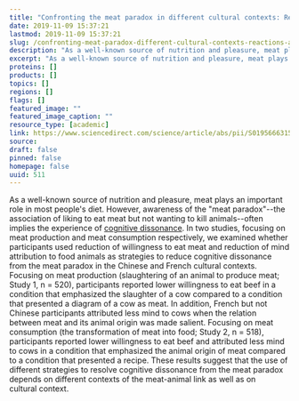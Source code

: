 ```yaml
---
title: "Confronting the meat paradox in different cultural contexts: Reactions among Chinese and French participants"
date: 2019-11-09 15:37:21
lastmod: 2019-11-09 15:37:21
slug: /confronting-meat-paradox-different-cultural-contexts-reactions-among-chinese-and-french
description: "As a well-known source of nutrition and pleasure, meat plays an important role in most people’s diet. However, awareness of the “meat paradox”–the association of liking to eat meat but not wanting to kill animals–often implies the experience of cognitive dissonance."
excerpt: "As a well-known source of nutrition and pleasure, meat plays an important role in most people’s diet. However, awareness of the “meat paradox”–the association of liking to eat meat but not wanting to kill animals–often implies the experience of cognitive dissonance."
proteins: []
products: []
topics: []
regions: []
flags: []
featured_image: ""
featured_image_caption: ""
resource_type: [academic]
link: https://www.sciencedirect.com/science/article/abs/pii/S0195666315300209?via%3Dihub=
source: 
draft: false
pinned: false
homepage: false
uuid: 511
---
```

As a well-known source of nutrition and pleasure, meat plays an
important role in most people's diet. However, awareness of the "meat
paradox"--the association of liking to eat meat but not wanting to kill
animals--often implies the experience of [cognitive
dissonance](https://www.sciencedirect.com/topics/neuroscience/cognitive-dissonance "Learn more about Cognitive Dissonance from ScienceDirect's AI-generated Topic Pages").
In two studies, focusing on meat production and meat consumption
respectively, we examined whether participants used reduction of
willingness to eat meat and reduction of mind attribution to food
animals as strategies to reduce cognitive dissonance from the meat
paradox in the Chinese and French cultural contexts. Focusing on meat
production (slaughtering of an animal to produce meat; Study 1,
n = 520), participants reported lower willingness to eat beef in a
condition that emphasized the slaughter of a cow compared to a condition
that presented a diagram of a cow as meat. In addition, French but not
Chinese participants attributed less mind to cows when the relation
between meat and its animal origin was made salient. Focusing on meat
consumption (the transformation of meat into food; Study 2, n = 518),
participants reported lower willingness to eat beef and attributed less
mind to cows in a condition that emphasized the animal origin of meat
compared to a condition that presented a recipe. These results suggest
that the use of different strategies to resolve cognitive dissonance
from the meat paradox depends on different contexts of the meat-animal
link as well as on cultural context.
